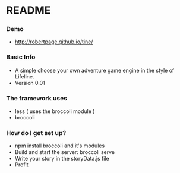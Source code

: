 # README #

### Demo ###

* http://robertpage.github.io/tine/

### Basic Info ###

* A simple choose your own adventure game engine in the style of Lifeline.
* Version 0.01

### The framework uses ###

* less ( uses the broccoli module )
* broccoli

### How do I get set up? ###

* npm install broccoli and it's modules
* Build and start the server: broccoli serve
* Write your story in the storyData.js file 
* Profit